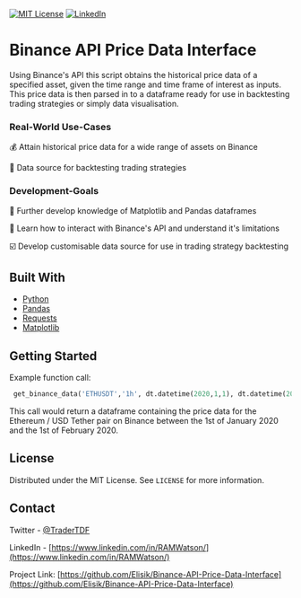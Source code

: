 

[![MIT License][license-shield]][license-url]
[![LinkedIn][linkedin-shield]][linkedin-url]



# Binance API Price Data Interface

Using Binance's API this script obtains the historical price data of a specified asset, given the time range and time frame of interest as inputs.
This price data is then parsed in to a dataframe ready for use in backtesting trading strategies or simply data visualisation.






### Real-World Use-Cases


💰 Attain historical price data for a wide range of assets on Binance

🏦 Data source for backtesting trading strategies





### Development-Goals


🧾 Further develop knowledge of Matplotlib and Pandas dataframes

🤖 Learn how to interact with Binance's API and understand it's limitations

☑️ Develop customisable data source for use in trading strategy backtesting




## Built With

* [Python](https://www.python.org/)
* [Pandas](https://pandas.pydata.org/)
* [Requests](https://pypi.org/project/requests/)
* [Matplotlib](https://matplotlib.org/)



<!-- GETTING STARTED -->
## Getting Started

Example function call: 

  ```py
   get_binance_data('ETHUSDT','1h', dt.datetime(2020,1,1), dt.datetime(2020,2,1))
  ```
   
This call would return a dataframe containing the price data for the Ethereum / USD Tether pair on Binance between the 1st of January 2020 and the 1st of February 2020.
  
  

<!-- LICENSE -->
## License

Distributed under the MIT License. See `LICENSE` for more information.



<!-- CONTACT -->
## Contact

Twitter - [@TraderTDF](https://twitter.com/TraderTDF)

LinkedIn - [https://www.linkedin.com/in/RAMWatson/](https://www.linkedin.com/in/RAMWatson/)

Project Link: [https://github.com/Elisik/Binance-API-Price-Data-Interface](https://github.com/Elisik/Binance-API-Price-Data-Interface)




<!-- MARKDOWN LINKS & IMAGES -->
<!-- https://www.markdownguide.org/basic-syntax/#reference-style-links -->
[license-shield]: https://img.shields.io/github/license/othneildrew/Best-README-Template.svg?style=for-the-badge
[license-url]: https://github.com/othneildrew/Best-README-Template/blob/master/LICENSE.txt
[linkedin-shield]: https://img.shields.io/badge/-LinkedIn-black.svg?style=for-the-badge&logo=linkedin&colorB=555
[linkedin-url]: https://www.linkedin.com/in/RAMWatson/



